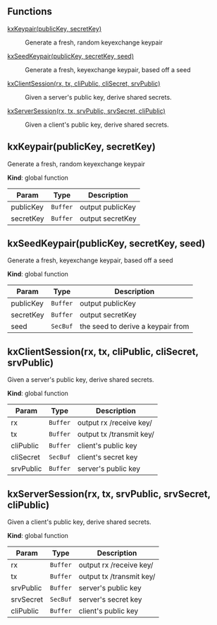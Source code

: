 ## Functions

<dl>
<dt><a href="#kxKeypair">kxKeypair(publicKey, secretKey)</a></dt>
<dd><p>Generate a fresh, random keyexchange keypair</p>
</dd>
<dt><a href="#kxSeedKeypair">kxSeedKeypair(publicKey, secretKey, seed)</a></dt>
<dd><p>Generate a fresh, keyexchange keypair, based off a seed</p>
</dd>
<dt><a href="#kxClientSession">kxClientSession(rx, tx, cliPublic, cliSecret, srvPublic)</a></dt>
<dd><p>Given a server&#39;s public key, derive shared secrets.</p>
</dd>
<dt><a href="#kxServerSession">kxServerSession(rx, tx, srvPublic, srvSecret, cliPublic)</a></dt>
<dd><p>Given a client&#39;s public key, derive shared secrets.</p>
</dd>
</dl>

<a name="kxKeypair"></a>

## kxKeypair(publicKey, secretKey)
Generate a fresh, random keyexchange keypair

**Kind**: global function  

| Param | Type | Description |
| --- | --- | --- |
| publicKey | <code>Buffer</code> | output publicKey |
| secretKey | <code>Buffer</code> | output secretKey |

<a name="kxSeedKeypair"></a>

## kxSeedKeypair(publicKey, secretKey, seed)
Generate a fresh, keyexchange keypair, based off a seed

**Kind**: global function  

| Param | Type | Description |
| --- | --- | --- |
| publicKey | <code>Buffer</code> | output publicKey |
| secretKey | <code>Buffer</code> | output secretKey |
| seed | <code>SecBuf</code> | the seed to derive a keypair from |

<a name="kxClientSession"></a>

## kxClientSession(rx, tx, cliPublic, cliSecret, srvPublic)
Given a server's public key, derive shared secrets.

**Kind**: global function  

| Param | Type | Description |
| --- | --- | --- |
| rx | <code>Buffer</code> | output rx /receive key/ |
| tx | <code>Buffer</code> | output tx /transmit key/ |
| cliPublic | <code>Buffer</code> | client's public key |
| cliSecret | <code>SecBuf</code> | client's secret key |
| srvPublic | <code>Buffer</code> | server's public key |

<a name="kxServerSession"></a>

## kxServerSession(rx, tx, srvPublic, srvSecret, cliPublic)
Given a client's public key, derive shared secrets.

**Kind**: global function  

| Param | Type | Description |
| --- | --- | --- |
| rx | <code>Buffer</code> | output rx /receive key/ |
| tx | <code>Buffer</code> | output tx /transmit key/ |
| srvPublic | <code>Buffer</code> | server's public key |
| srvSecret | <code>SecBuf</code> | server's secret key |
| cliPublic | <code>Buffer</code> | client's public key |

